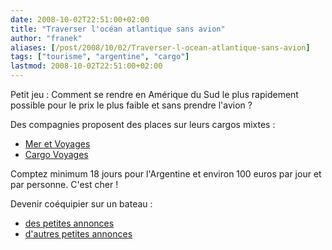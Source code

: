 ```yaml
---
date: 2008-10-02T22:51:00+02:00
title: "Traverser l'océan atlantique sans avion"
author: "franek"
aliases: [/post/2008/10/02/Traverser-l-ocean-atlantique-sans-avion]
tags: ["tourisme", "argentine", "cargo"]
lastmod: 2008-10-02T22:51:00+02:00
---
```

Petit jeu : Comment se rendre en Amérique du Sud le plus rapidement possible pour le prix le plus faible et sans prendre l'avion ?

Des compagnies proposent des places sur leurs cargos mixtes :

- [Mer et Voyages](http://www.mer-et-voyages.com/)
- [Cargo Voyages](http://www.cargo-voyages.com)

Comptez minimum 18 jours pour l'Argentine et environ 100 euros par jour et par personne. C'est cher !

Devenir coéquipier sur un bateau :

- [des petites annonces](http://www.voyages-transversales.com/bateau.htm)
- [d'autres petites annonces](http://www.floatplan.com/crew.htm)
